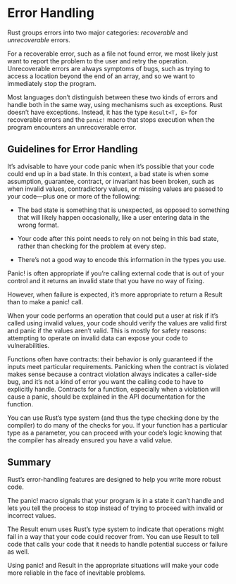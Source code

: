 # Error Handling

Rust groups errors into two major categories: _recoverable_ and _unrecoverable_ errors.

For a recoverable error, such as a file not found error, we most likely just want to report the problem to the user and retry the operation.
Unrecoverable errors are always symptoms of bugs, such as trying to access a location beyond the end of an array, and so we want to immediately stop the program.


Most languages don’t distinguish between these two kinds of errors and handle both in the same way, using mechanisms such as exceptions. Rust doesn’t have exceptions.
Instead, it has the type `Result<T, E>` for recoverable errors and the `panic!` macro that stops execution when the program encounters an unrecoverable error.

## Guidelines for Error Handling

It’s advisable to have your code panic when it’s possible that your code could end up in a bad state. In this context, a bad state is when some assumption, guarantee, contract, or invariant has been broken, such as when invalid values, contradictory values, or missing values are passed to your code—plus one or more of the following:

- The bad state is something that is unexpected, as opposed to something that will likely happen occasionally, like a user entering data in the wrong format.

- Your code after this point needs to rely on not being in this bad state, rather than checking for the problem at every step.

- There’s not a good way to encode this information in the types you use.

Panic! is often appropriate if you’re calling external code that is out of your control and it returns an invalid state that you have no way of fixing.

However, when failure is expected, it’s more appropriate to return a Result than to make a panic! call.

When your code performs an operation that could put a user at risk if it’s called using invalid values, your code should verify the values are valid first and panic if the values aren’t valid. This is mostly for safety reasons: attempting to operate on invalid data can expose your code to vulnerabilities.

Functions often have contracts: their behavior is only guaranteed if the inputs meet particular requirements. Panicking when the contract is violated makes sense because a contract violation always indicates a caller-side bug, and it’s not a kind of error you want the calling code to have to explicitly handle. Contracts for a function, especially when a violation will cause a panic, should be explained in the API documentation for the function.

You can use Rust’s type system (and thus the type checking done by the compiler) to do many of the checks for you. If your function has a particular type as a parameter, you can proceed with your code’s logic knowing that the compiler has already ensured you have a valid value.

## Summary

Rust’s error-handling features are designed to help you write more robust code.

The panic! macro signals that your program is in a state it can’t handle and lets you tell the process to stop instead of trying to proceed with invalid or incorrect values.

The Result enum uses Rust’s type system to indicate that operations might fail in a way that your code could recover from. You can use Result to tell code that calls your code that it needs to handle potential success or failure as well.

Using panic! and Result in the appropriate situations will make your code more reliable in the face of inevitable problems.

